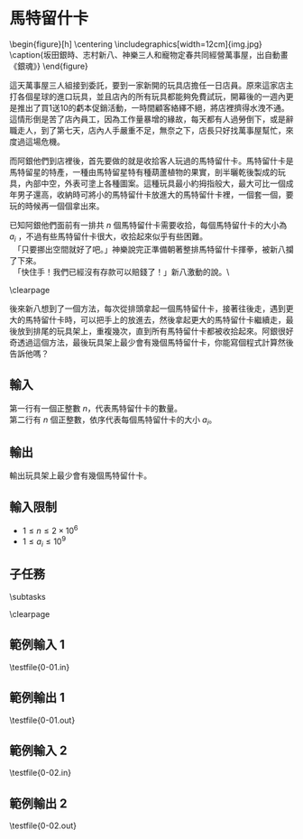 # 馬特留什卡

\begin{figure}[h]
\centering
\includegraphics[width=12cm]{img.jpg}
\caption{坂田銀時、志村新八、神樂三人和寵物定春共同經營萬事屋，出自動畫《銀魂》}
\end{figure}

這天萬事屋三人組接到委託，要到一家新開的玩具店擔任一日店員。原來這家店主打各個星球的進口玩具，並且店內的所有玩具都能夠免費試玩，開幕後的一週內更是推出了買1送10的虧本促銷活動，一時間顧客絡繹不絕，將店裡擠得水洩不通。這情形倒是苦了店內員工，因為工作量暴增的緣故，每天都有人過勞倒下，或是辭職走人，到了第七天，店內人手嚴重不足，無奈之下，店長只好找萬事屋幫忙，來度過這場危機。

而阿銀他們到店裡後，首先要做的就是收拾客人玩過的馬特留什卡。馬特留什卡是馬特留星的特產，一種由馬特留星特有種葫蘆植物的果實，剖半曬乾後製成的玩具，內部中空，外表可塗上各種圖案。這種玩具最小約拇指般大，最大可比一個成年男子還高，收納時可將小的馬特留什卡放進大的馬特留什卡裡，一個套一個，要玩的時候再一個個拿出來。

已知阿銀他們面前有一排共 $n$ 個馬特留什卡需要收拾，每個馬特留什卡的大小為 $a_i$ ，不過有些馬特留什卡很大，收拾起來似乎有些困難。\
　「只要挪出空間就好了吧。」神樂說完正準備朝著整排馬特留什卡揮拳，被新八攔了下來。\
　「快住手！我們已經沒有存款可以賠錢了！」新八激動的說。\

\clearpage

後來新八想到了一個方法，每次從排頭拿起一個馬特留什卡，接著往後走，遇到更大的馬特留什卡時，可以把手上的放進去，然後拿起更大的馬特留什卡繼續走，最後放到排尾的玩具架上，重複幾次，直到所有馬特留什卡都被收拾起來。阿銀很好奇透過這個方法，最後玩具架上最少會有幾個馬特留什卡，你能寫個程式計算然後告訴他嗎？

## 輸入
第一行有一個正整數 $n$，代表馬特留什卡的數量。\
第二行有 $n$ 個正整數，依序代表每個馬特留什卡的大小 $a_i$。

## 輸出
輸出玩具架上最少會有幾個馬特留什卡。


## 輸入限制
 - $1 \leq n \leq 2 \times 10^6$
 - $1 \leq a_i \leq 10^9$

## 子任務
\subtasks

\clearpage

## 範例輸入 1
\testfile{0-01.in}

## 範例輸出 1
\testfile{0-01.out}

## 範例輸入 2
\testfile{0-02.in}

## 範例輸出 2
\testfile{0-02.out}